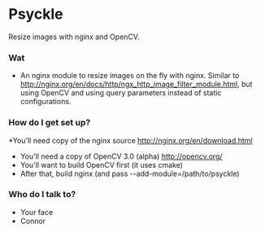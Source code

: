 # Psyckle #

Resize images with nginx and OpenCV.

### Wat ###

* An nginx module to resize images on the fly with nginx. Similar to http://nginx.org/en/docs/http/ngx_http_image_filter_module.html, but using OpenCV and using query parameters instead of static configurations.

### How do I get set up? ###

*You'll need copy of the nginx source http://nginx.org/en/download.html
* You'll need a copy of OpenCV 3.0 (alpha) http://opencv.org/
* You'll want to build OpenCV first (it uses cmake)
* After that, build nginx (and pass --add-module=/path/to/psyckle)

### Who do I talk to? ###

* Your face
* Connor